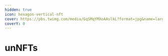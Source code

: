 ```yaml
---
hidden: true
icon: hexagon-vertical-nft
cover: https://pbs.twimg.com/media/GqSMqYMXoAAslkL?format=jpg&name=large
coverY: 0
---
```


# unNFTs

